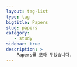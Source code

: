 ```yaml
---
layout: tag-list
type: tag
bigtitle: Papers
slug: papers
category:
   - study
sidebar: true
description: >
    Papers를 모아 두었습니다.
---
```

